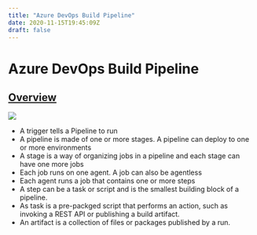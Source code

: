 ```yaml
---
title: "Azure DevOps Build Pipeline"
date: 2020-11-15T19:45:09Z
draft: false
---
```

# Azure DevOps Build Pipeline

## [Overview](https://docs.microsoft.com/en-us/azure/devops/pipelines/get-started/key-pipelines-concepts?view=azure-devops)

![](.gitbook/assets/image%20%2818%29.png)

* A trigger tells a Pipeline to run
* A pipeline is made of one or more stages. A pipeline can deploy to one or more environments
* A stage is a way of organizing jobs in a pipeline and each stage can have one more jobs
* Each job runs on one agent. A job can also be agentless
* Each agent runs a job that contains one or more steps
* A step can be a task or script and is the smallest building block of a pipeline.
* As task is a pre-packged script that performs an action, such as invoking a REST API or publishing a build artifact.
* An artifact is a collection of files or packages published by a run.



